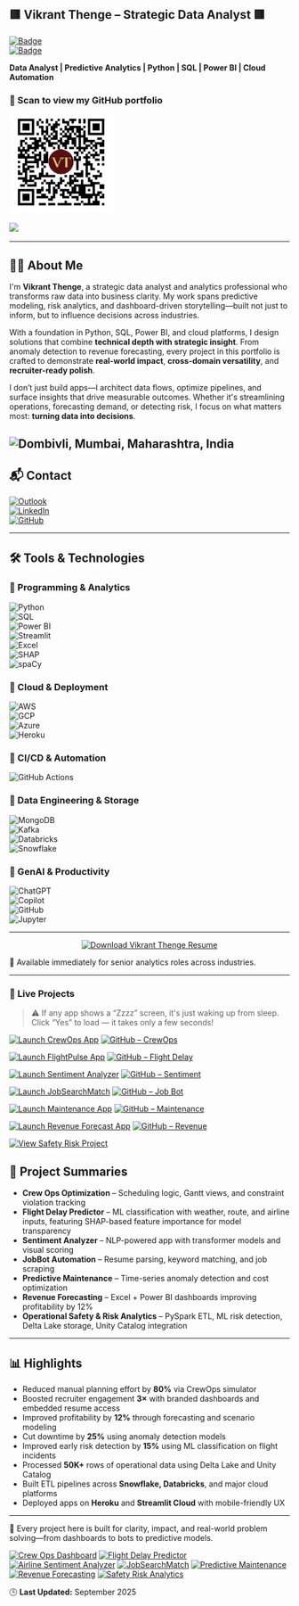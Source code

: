 ## 🟥 **Vikrant Thenge – Strategic Data Analyst** 🟥

[![Badge](https://img.shields.io/badge/GenAI%20Powered-Portfolio?style=flat-square&color=8B0000&labelColor=8B0000&borderColor=5A0000)](https://github.com/Vikrantthenge)  
[![Badge](https://img.shields.io/badge/Cross%20Industry%20Ready-Open%20to%20All%20Domains?style=flat-square&color=8B0000&labelColor=8B0000&borderColor=5A0000)](https://github.com/Vikrantthenge)

**Data Analyst | Predictive Analytics | Python | SQL | Power BI | Cloud Automation**


### 📎 Scan to view my GitHub portfolio  
![QR Code](https://github.com/Vikrantthenge/vikrant-data-analytics-portfolio/blob/main/qr-code.png)
<p align="left">
  <img src="https://img.shields.io/badge/Vikrant%20Thenge%20–%20Strategic%20Data%20Analyst-8B0000?style=for-the-badge&logo=github&logoColor=white&labelColor=5A0000" />
</p>

---

## 🙋‍♂️ About Me


I'm **Vikrant Thenge**, a strategic data analyst and analytics professional who transforms raw data into business clarity. My work spans predictive modeling, risk analytics, and dashboard-driven storytelling—built not just to inform, but to influence decisions across industries.

With a foundation in Python, SQL, Power BI, and cloud platforms, I design solutions that combine **technical depth with strategic insight**. From anomaly detection to revenue forecasting, every project in this portfolio is crafted to demonstrate **real-world impact**, **cross-domain versatility**, and **recruiter-ready polish**.

I don’t just build apps—I architect data flows, optimize pipelines, and surface insights that drive measurable outcomes. Whether it's streamlining operations, forecasting demand, or detecting risk, I focus on what matters most: **turning data into decisions**.


![Dombivli, Mumbai, Maharashtra, India](https://img.shields.io/badge/Dombivli%2C%20Mumbai%2C%20Maharashtra%2C%20India-darkred?style=for-the-badge&logo=googlemaps)
---

## 📬 Contact

[![Outlook](https://img.shields.io/badge/Email-Outlook-blue?style=flat-square&logo=microsoftoutlook&logoColor=white)](mailto:vikrantthenge@outlook.com)  
[![LinkedIn](https://img.shields.io/badge/LinkedIn-Connect-blue?style=flat-square&logo=linkedin&logoColor=white)](https://www.linkedin.com/in/vthenge)  
[![GitHub](https://img.shields.io/badge/GitHub-Portfolio-black?style=flat-square&logo=github&logoColor=white)](https://github.com/vikrantthenge)

---

## 🛠️ Tools & Technologies

### 🔹 Programming & Analytics  
![Python](https://img.shields.io/badge/Python-Data%20Science-blue?style=flat-square&logo=python&logoColor=white)  
![SQL](https://img.shields.io/badge/SQL-Queries-darkblue?style=flat-square&logo=mysql&logoColor=white)  
![Power BI](https://img.shields.io/badge/Power%20BI-Business%20Intelligence-yellow?style=flat-square&logo=powerbi&logoColor=white)  
![Streamlit](https://img.shields.io/badge/Streamlit-Web%20Apps-red?style=flat-square&logo=streamlit&logoColor=white)  
![Excel](https://img.shields.io/badge/Excel-Data%20Modeling-green?style=flat-square&logo=microsoftexcel&logoColor=white)  
![SHAP](https://img.shields.io/badge/SHAP-Model%20Explainability-purple?style=flat-square&logo=plotly&logoColor=white)  
![spaCy](https://img.shields.io/badge/spaCy-NLP-blue?style=flat-square&logo=spacy&logoColor=white)

### 🔹 Cloud & Deployment  
![AWS](https://img.shields.io/badge/AWS-Cloud-orange?style=flat-square&logo=amazonaws&logoColor=white)  
![GCP](https://img.shields.io/badge/GCP-Cloud-blue?style=flat-square&logo=googlecloud&logoColor=white)  
![Azure](https://img.shields.io/badge/Azure-Cloud-lightgrey?style=flat-square&logo=microsoftazure&logoColor=white)  
![Heroku](https://img.shields.io/badge/Heroku-Deployment-purple?style=flat-square&logo=heroku&logoColor=white)

### 🔹 CI/CD & Automation  
![GitHub Actions](https://img.shields.io/badge/GitHub%20Actions-CI%2FCD-blue?style=flat-square&logo=githubactions&logoColor=white)

### 🔹 Data Engineering & Storage  
![MongoDB](https://img.shields.io/badge/MongoDB-NoSQL-green?style=flat-square&logo=mongodb&logoColor=white)  
![Kafka](https://img.shields.io/badge/Kafka-Streaming%20Data-black?style=flat-square&logo=apachekafka&logoColor=white)  
![Databricks](https://img.shields.io/badge/Databricks-ETL%20Platform-orange?style=flat-square&logo=databricks&logoColor=white)  
![Snowflake](https://img.shields.io/badge/Snowflake-Data%20Warehouse-blue?style=flat-square&logo=snowflake&logoColor=white)

### 🔹 GenAI & Productivity  
![ChatGPT](https://img.shields.io/badge/ChatGPT-GenAI-green?style=flat-square&logo=openai&logoColor=white)  
![Copilot](https://img.shields.io/badge/Copilot-GenAI-blue?style=flat-square&logo=microsoft&logoColor=white)  
![GitHub](https://img.shields.io/badge/GitHub-Version%20Control-black?style=flat-square&logo=github&logoColor=white)  
![Jupyter](https://img.shields.io/badge/Jupyter-Notebooks-orange?style=flat-square&logo=jupyter&logoColor=white)

---

<p align="center">
  <a href="https://github.com/Vikrantthenge/vikrant-data-analytics-portfolio/blob/main/Vikrant%20Thenge%20Data%20Analytics%20Resume%20.pdf" download title="Download Vikrant Thenge Resume">
    <img src="https://img.shields.io/badge/Download_Resume-PDF-blue?style=for-the-badge&logo=adobeacrobatreader&logoColor=white" alt="Download Vikrant Thenge Resume">
  </a>
</p>

🎯 Available immediately for senior analytics roles across industries.

---

### 📱 Live Projects

> ⚠️ If any app shows a “Zzzz” screen, it's just waking up from sleep. Click “Yes” to load — it takes only a few seconds!

[![Launch CrewOps App](https://img.shields.io/badge/Launch-CrewOps-darkblue?logo=streamlit)](https://crew-optimizer.streamlit.app/)
[![GitHub – CrewOps](https://img.shields.io/badge/GitHub-CrewOps_Repo-gray?logo=github)](https://github.com/Vikrantthenge/crew-optimizer)

[![Launch FlightPulse App](https://img.shields.io/badge/Launch-FlightPulse-darkred?logo=streamlit)](https://share.streamlit.io/vikrantthenge/flight-delay-predictor/main/app.py)
[![GitHub – Flight Delay](https://img.shields.io/badge/GitHub-Flight_Delay_Repo-gray?logo=github)](https://github.com/Vikrantthenge/flight-delay-predictor)

[![Launch Sentiment Analyzer](https://img.shields.io/badge/Launch-Sentiment_Analyzer-purple?logo=streamlit)](https://sentiment-analyzer-vikrant.streamlit.app/)
[![GitHub – Sentiment](https://img.shields.io/badge/GitHub-Sentiment_Repo-gray?logo=github)](https://github.com/Vikrantthenge/sentiment-Analyzer)

[![Launch JobSearchMatch](https://img.shields.io/badge/Launch-JobSearchMatch-blue?logo=streamlit)](https://jobsearchmatch.streamlit.app/)
[![GitHub – Job Bot](https://img.shields.io/badge/GitHub-JobBot_Repo-gray?logo=github)](https://github.com/Vikrantthenge/job_search)

[![Launch Maintenance App](https://img.shields.io/badge/Launch-Maintenance_App-orange?logo=streamlit)](https://predictivedashboard-vikrantthenge.streamlit.app/)
[![GitHub – Maintenance](https://img.shields.io/badge/GitHub-Maintenance_Repo-gray?logo=github)](https://github.com/Vikrantthenge/predictive_dashboard)

[![Launch Revenue Forecast App](https://img.shields.io/badge/Launch-Revenue_Forecast-green?logo=streamlit)](https://airline-revenue-forecast.streamlit.app/)
[![GitHub – Revenue](https://img.shields.io/badge/GitHub-Revenue_Repo-gray?logo=github)](https://github.com/Vikrantthenge/Airline-Revenue-Forecast)

[![View Safety Risk Project](https://img.shields.io/badge/View-Safety_Risk_Analytics-orange?logo=databricks)](https://github.com/Vikrantthenge/Operational-Safety-Risk-Analytics-)

## 📁 Project Summaries

- **Crew Ops Optimization** – Scheduling logic, Gantt views, and constraint violation tracking  
- **Flight Delay Predictor** – ML classification with weather, route, and airline inputs, featuring SHAP-based feature importance for model transparency
- **Sentiment Analyzer** – NLP-powered app with transformer models and visual scoring  
- **JobBot Automation** – Resume parsing, keyword matching, and job scraping  
- **Predictive Maintenance** – Time-series anomaly detection and cost optimization  
- **Revenue Forecasting** – Excel + Power BI dashboards improving profitability by 12%  
- **Operational Safety & Risk Analytics** – PySpark ETL, ML risk detection, Delta Lake storage, Unity Catalog integration

---

## 📊 Highlights

- Reduced manual planning effort by **80%** via CrewOps simulator  
- Boosted recruiter engagement **3×** with branded dashboards and embedded resume access  
- Improved profitability by **12%** through forecasting and scenario modeling  
- Cut downtime by **25%** using anomaly detection models  
- Improved early risk detection by **15%** using ML classification on flight incidents  
- Processed **50K+** rows of operational data using Delta Lake and Unity Catalog  
- Built ETL pipelines across **Snowflake, Databricks**, and major cloud platforms  
- Deployed apps on **Heroku** and **Streamlit Cloud** with mobile-friendly UX

---

🎯 Every project here is built for clarity, impact, and real-world problem solving—from dashboards to bots to predictive models.


[![Crew Ops Dashboard](https://img.shields.io/badge/Crew%20Ops-Dashboard-blue?style=flat&logo=streamlit)](https://crew-optimizer.streamlit.app/)
[![Flight Delay Predictor](https://img.shields.io/badge/Flight%20Delay-Predictor-orange?style=flat&logo=python)](https://flight-delay-predictor-pulse.streamlit.app/)
[![Airline Sentiment Analyzer](https://img.shields.io/badge/Sentiment-Analyzer-green?style=flat&logo=huggingface)](https://sentiment-analyzer-vikrant.streamlit.app/)
[![JobSearchMatch](https://img.shields.io/badge/Job%20Match-Search%20Optimizer-teal?style=flat&logo=streamlit)](https://jobsearchmatch.streamlit.app/)
[![Predictive Maintenance](https://img.shields.io/badge/Predictive-Maintenance-red?style=flat&logo=aws)](https://predictivedashboard-vikrantthenge.streamlit.app/)
[![Revenue Forecasting](https://img.shields.io/badge/Revenue-Forecasting-yellow?style=flat&logo=powerbi)](https://airline-revenue-forecast.streamlit.app/)
[![Safety Risk Analytics](https://img.shields.io/badge/Safety%20Risk-Analytics-orange?style=flat&logo=databricks)](https://github.com/Vikrantthenge/Operational-Safety-Risk-Analytics-)


🕒 **Last Updated:** September 2025  

